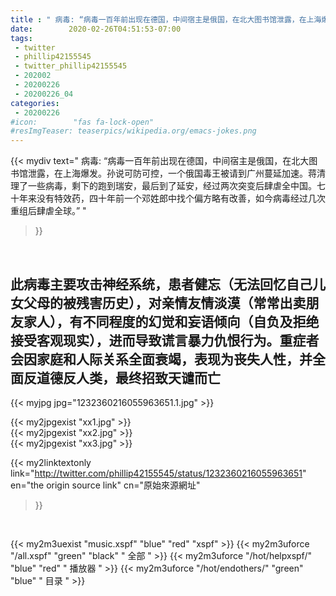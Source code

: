 ```yaml
---
title : " 病毒: “病毒一百年前出现在德国，中间宿主是俄国，在北大图书馆泄露，在上海爆发。孙说可防可控，一个俄国毒王被请到广州蔓延加速。蒋清理了一些病毒，剩下的跑到瑞安，最后到了延安，经过两次突变后肆虐全中国。七十年来没有特效药，四十年前一个邓姓郎中找个偏方略有改善，如今病毒经过几次重组后肆虐全球。”  "
date:        2020-02-26T04:51:53-07:00
tags:
 - twitter
 - phillip42155545
 - twitter_phillip42155545
 - 202002
 - 20200226
 - 20200226_04
categories:
 - 20200226
#icon:        "fas fa-lock-open"
#resImgTeaser: teaserpics/wikipedia.org/emacs-jokes.png
---
```


{{< mydiv text=" 病毒: “病毒一百年前出现在德国，中间宿主是俄国，在北大图书馆泄露，在上海爆发。孙说可防可控，一个俄国毒王被请到广州蔓延加速。蒋清理了一些病毒，剩下的跑到瑞安，最后到了延安，经过两次突变后肆虐全中国。七十年来没有特效药，四十年前一个邓姓郎中找个偏方略有改善，如今病毒经过几次重组后肆虐全球。”  "
>}}
<br>

## 此病毒主要攻击神经系统，患者健忘（无法回忆自己儿女父母的被残害历史），对亲情友情淡漠（常常出卖朋友家人），有不同程度的幻觉和妄语倾向（自负及拒绝接受客观现实），进而导致谎言暴力仇恨行为。重症者会因家庭和人际关系全面衰竭，表现为丧失人性，并全面反道德反人类，最终招致天谴而亡

 {{< myjpg jpg="1232360216055963651.1.jpg" >}}<br> 

{{< my2jpgexist "xx1.jpg" >}}<br>
{{< my2jpgexist "xx2.jpg" >}}<br>
{{< my2jpgexist "xx3.jpg" >}}<br>


{{< my2linktextonly link="http://twitter.com/phillip42155545/status/1232360216055963651"
en="the origin source link" cn="原始來源網址"
>}}


<br>

{{< my2m3uexist "music.xspf"        "blue"   "red"    "xspf" >}} {{< my2m3uforce "/all.xspf"         "green"  "black"  " 全部 " >}} {{< my2m3uforce "/hot/helpxspf/"    "blue"   "red"    " 播放器 " >}} {{< my2m3uforce "/hot/endothers/"   "green"  "blue"   " 目录 " >}} 
